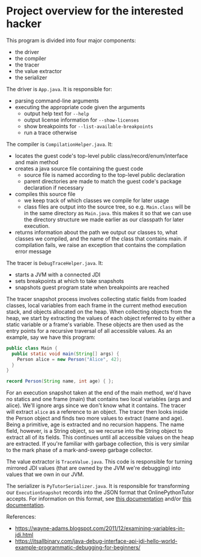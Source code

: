 # Project overview for the interested hacker

This program is divided into four major components:

- the driver
- the compiler
- the tracer
- the value extractor
- the serializer

The driver is `App.java`. It is responsible for:

- parsing command-line arguments
- executing the appropriate code given the arguments
  - output help text for `--help`
  - output license information for `--show-licenses`
  - show breakpoints for `--list-available-breakpoints`
  - run a trace otherwise

The compiler is `CompilationHelper.java`. It:

- locates the guest code's top-level public class/record/enum/interface and main method
- creates a java source file containing the guest code
  - source file is named according to the top-level public declaration
  - parent directories are made to match the guest code's package declaration if necessary
- compiles this source file
  - we keep track of which classes we compile for later usage
  - class files are output into the source tree, so e.g. `Main.class` will be
    in the same directory as `Main.java`. this makes it so that we can use
    the directory structure we made earlier as our classpath for later
    execution.
- returns information about the path we output our classes to, what classes we
  compiled, and the name of the class that contains main. if compilation fails,
  we raise an exception that contains the compilation error message

The tracer is `DebugTraceHelper.java`. It:

- starts a JVM with a connected JDI
- sets breakpoints at which to take snapshots
- snapshots guest program state when breakpoints are reached

The tracer snapshot process involves collecting static fields from loaded
classes, local variables from each frame in the current method execution stack,
and objects allocated on the heap. When collecting objects from the heap, we
start by extracting the values of each object referred to by either a static
variable or a frame's variable. These objects are then used as the entry points
for a recursive traversal of all accessible values. As an example, say we have
this program:

```java
public class Main {
  public static void main(String[] args) {
    Person alice = new Person("Alice", 42);
  }
}

record Person(String name, int age) { };
```

For an execution snapshot taken at the end of the main method, we'd have no
statics and one frame (main) that contains two local variables (args and
alice). We'll ignore args since we don't know what it contains. The tracer will
extract `alice` as a reference to an object. The tracer then looks inside the
Person object and finds two more values to extract (name and age). Being a
primitive, age is extracted and no recursion happens. The name field, however,
is a String object, so we recurse into the String object to extract all of its
fields. This continues until all accessible values on the heap are extracted.
If you're familiar with garbage collection, this is very similar to the mark
phase of a mark-and-sweep garbage collector.

The value extractor is `TraceValue.java`. This code is responsible for turning
mirrored JDI values (that are owned by the JVM we're debugging) into values
that we own in our JVM.

The serializer is `PyTutorSerializer.java`. It is responsible for transforming
our `ExecutionSnapshot` records into the JSON format that OnlinePythonTutor
accepts. For information on this format, see [this
documentation](https://github.com/pathrise-eng/pathrise-python-tutor/blob/53253554f6fdb9176cb90e54df38b508d9529235/v5-unity/pg_encoder.py#L36-L72)
and/or [this
documentation](https://github.com/pathrise-eng/pathrise-python-tutor/blob/53253554f6fdb9176cb90e54df38b508d9529235/v3/docs/opt-trace-format.md).

References:
- https://wayne-adams.blogspot.com/2011/12/examining-variables-in-jdi.html
- https://itsallbinary.com/java-debug-interface-api-jdi-hello-world-example-programmatic-debugging-for-beginners/
